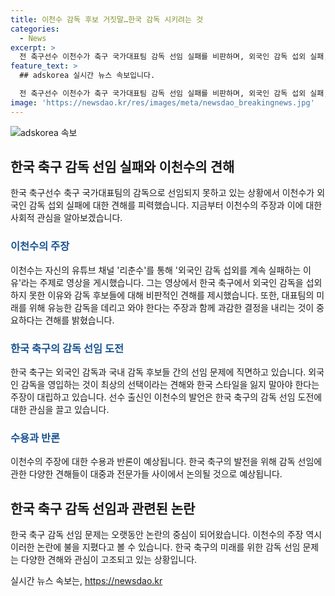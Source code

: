 ```yaml
---
title: 이천수 감독 후보 거짓말…한국 감독 시키려는 것
categories:
  - News
excerpt: >
  전 축구선수 이천수가 축구 국가대표팀 감독 선임 실패를 비판하며, 외국인 감독 섭외 실패, 국내 감독에 관한 견해를 밝혔다. 그는 황선홍 감독, 김도훈 감독에 대한 의견을 제시하고, 한국 축구의 미래와 감독에 대한 중요성을 강조했다. 이천수는 한국 감독을 뽑으려는 움직임과 외국인 감독의 필요성에 대한 입장을 밝히며, 홍명보, 신태용 감독을 지지했다.
feature_text: >
  ## adskorea 실시간 뉴스 속보입니다.

  전 축구선수 이천수가 축구 국가대표팀 감독 선임 실패를 비판하며, 외국인 감독 섭외 실패, 국내 감독에 관한 견해를 밝혔다. 그는 황선홍 감독, 김도훈 감독에 대한 의견을 제시하고, 한국 축구의 미래와 감독에 대한 중요성을 강조했다. 이천수는 한국 감독을 뽑으려는 움직임과 외국인 감독의 필요성에 대한 입장을 밝히며, 홍명보, 신태용 감독을 지지했다.
image: 'https://newsdao.kr/res/images/meta/newsdao_breakingnews.jpg'
---
```


<p><img src="https://newsdao.kr/res/images/meta/newsdao_breakingnews.jpg" alt="adskorea 속보" /></p>

<h2 data-ke-size="size26">한국 축구 감독 선임 실패와 이천수의 견해</h2>

<p data-ke-size="size16">한국 축구선수 축구 국가대표팀의 감독으로 선임되지 못하고 있는 상황에서 이천수가 외국인 감독 섭외 실패에 대한 견해를 피력했습니다. 지금부터 이천수의 주장과 이에 대한 사회적 관심을 알아보겠습니다.</p>

<h3><b><span style="color: #1a5490;">이천수의 주장</span></b></h3>

<p data-ke-size="size16">이천수는 자신의 유튜브 채널 '리춘수'를 통해 '외국인 감독 섭외를 계속 실패하는 이유'라는 주제로 영상을 게시했습니다. 그는 영상에서 한국 축구에서 외국인 감독을 섭외하지 못한 이유와 감독 후보들에 대해 비판적인 견해를 제시했습니다. 또한, 대표팀의 미래를 위해 유능한 감독을 데리고 와야 한다는 주장과 함께 과감한 결정을 내리는 것이 중요하다는 견해를 밝혔습니다.</p>

<h3><b><span style="color: #1a5490;">한국 축구의 감독 선임 도전</span></b></h3>

<p data-ke-size="size16">한국 축구는 외국인 감독과 국내 감독 후보들 간의 선임 문제에 직면하고 있습니다. 외국인 감독을 영입하는 것이 최상의 선택이라는 견해와 한국 스타일을 잃지 말아야 한다는 주장이 대립하고 있습니다. 선수 출신인 이천수의 발언은 한국 축구의 감독 선임 도전에 대한 관심을 끌고 있습니다.</p>

<h3><b><span style="color: #1a5490;">수용과 반론</span></b></h3>

<p data-ke-size="size16">이천수의 주장에 대한 수용과 반론이 예상됩니다. 한국 축구의 발전을 위해 감독 선임에 관한 다양한 견해들이 대중과 전문가들 사이에서 논의될 것으로 예상됩니다.</p>

<h2 data-ke-size="size26">한국 축구 감독 선임과 관련된 논란</h2>

<p data-ke-size="size16">한국 축구 감독 선임 문제는 오랫동안 논란의 중심이 되어왔습니다. 이천수의 주장 역시 이러한 논란에 불을 지폈다고 볼 수 있습니다. 한국 축구의 미래를 위한 감독 선임 문제는 다양한 견해와 관심이 고조되고 있는 상황입니다.</p>
실시간 뉴스 속보는, <a href="https://newsdao.kr" rel="dofollow">https://newsdao.kr</a>


